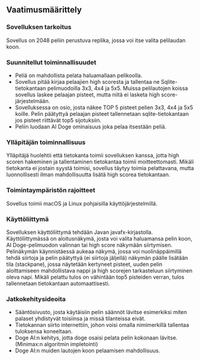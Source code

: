 ## Vaatimusmäärittely
### Sovelluksen tarkoitus
Sovellus on 2048 peliin perustuva replika, jossa voi itse valita pelilaudan koon. 

### Suunnitellut toiminnallisuudet
- Peliä on mahdollista pelata haluamallaan pelikoolla. 
- Sovellus pitää kirjaa pelaajien high scoresta ja tallentaa ne Sqlite-tietokantaan pelimuodoilla 3x3, 4x4 ja 5x5. Muissa pelilautojen koissa sovellus laskee pelaajan pisteet, mutta niitä ei lasketa high score-järjestelmään. 
- Sovelluksessa on osio, josta näkee TOP 5 pisteet pelien 3x3, 4x4 ja 5x5 koille. Pelin päätyttyä pelaajan pisteet tallennetaan sqlite-tietokantaan jos pisteet riittävät top5 sijotuksiin. 
- Peliin luodaan AI Doge ominaisuus joka pelaa itsestään peliä. 

### Ylläpitäjän toiminnallisuus
Ylläpitäjä huolehtii että tietokanta toimii sovelluksen kanssa, jotta high scoren hakeminen ja tallentaminen tietokantaa toimii moitteettomasti. Mikäli tietokanta ei jostain syystä toimisi, sovellus täytyy toimia pelattavana, mutta luonnollisesti ilman mahdollisuutta lisätä high scorea tietokantaan. 

### Toimintaympäristön rajoitteet
Sovellus toimii macOS ja Linux pohjaisilla käyttöjärjestelmillä.

### Käyttöliittymä
Sovelluksen käyttöliittymä tehdään Javan javafx-kirjastolla. Käyttöliittymässä on aloitusnäkymä, josta voi valita haluamansa pelin koon, AI Doge-pelimuodon valinnan tai high score näkymään siirtymisen. Pelinäkymän käynnistäessä aukeaa näkymä, jossa voi nuolinäppäimillä tehdä siirtoja ja pelin päätyttyä (ei siirtoja jäljellä) näkymän päälle lisätään tila (stackpane), jossa näytetään kertyneet pisteet, uuden pelin aloittamiseen mahdollistava nappi ja high scorejen tarkasteluun siirtyminen oleva napi. Mikäli pelattu tulos on vähintään top5 pisteiden verran, tulos tallennetaan tietokantaan automaattisesti.

### Jatkokehitysideoita
* Sääntösivusto, josta käytäisiin pelin säännöt lävitse esimerkiksi miten palaset yhdistyvät toisiinsa ja missä tilanteissa eivät.
* Tietokannan siirto internettiin, johon voisi omalla nimimerkillä tallentaa tuloksensa koneeltaan.
* Doge AI:n kehitys, jotta doge osaisi pelata pelin kokonaan lävitse. (Minimax:n algoritmin impletointi)
* Doge AI:n muiden lautojen koon pelaamisen mahdollisuus.
